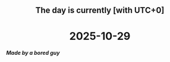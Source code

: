 <h2 align=center>The day is currently [with UTC+0]</h2>
<h1 align=center><!--TIME BEGIN-->2025-10-29<!--TIME END--></h1>
<h5>Made by a bored guy</h5>
